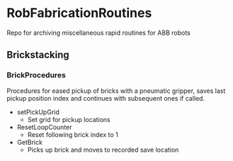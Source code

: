 # RobFabricationRoutines
 Repo for archiving miscellaneous rapid routines for ABB robots
 
## Brickstacking
### BrickProcedures
Procedures for eased pickup of bricks with a pneumatic gripper, saves last pickup position index and continues with subsequent ones if called.
- setPickUpGrid
  - Set grid for pickup locations
- ResetLoopCounter
  - Reset following brick index to 1
- GetBrick
  - Picks up brick and moves to recorded save location
